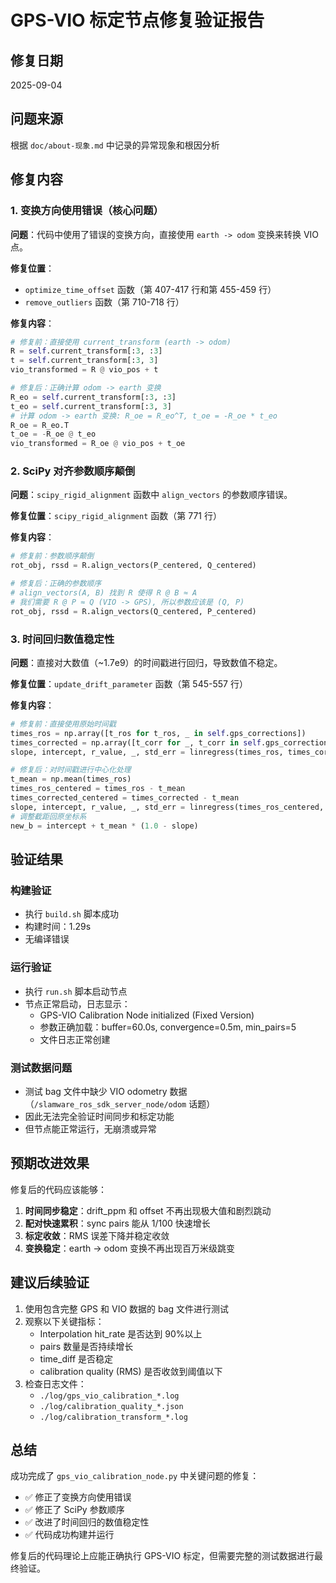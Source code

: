 # GPS-VIO 标定节点修复验证报告

## 修复日期
2025-09-04

## 问题来源
根据 `doc/about-现象.md` 中记录的异常现象和根因分析

## 修复内容

### 1. 变换方向使用错误（核心问题）
**问题**：代码中使用了错误的变换方向，直接使用 `earth -> odom` 变换来转换 VIO 点。

**修复位置**：
- `optimize_time_offset` 函数（第 407-417 行和第 455-459 行）
- `remove_outliers` 函数（第 710-718 行）

**修复内容**：
```python
# 修复前：直接使用 current_transform (earth -> odom)
R = self.current_transform[:3, :3]
t = self.current_transform[:3, 3]
vio_transformed = R @ vio_pos + t

# 修复后：正确计算 odom -> earth 变换
R_eo = self.current_transform[:3, :3]
t_eo = self.current_transform[:3, 3]
# 计算 odom -> earth 变换: R_oe = R_eo^T, t_oe = -R_oe * t_eo
R_oe = R_eo.T
t_oe = -R_oe @ t_eo
vio_transformed = R_oe @ vio_pos + t_oe
```

### 2. SciPy 对齐参数顺序颠倒
**问题**：`scipy_rigid_alignment` 函数中 `align_vectors` 的参数顺序错误。

**修复位置**：`scipy_rigid_alignment` 函数（第 771 行）

**修复内容**：
```python
# 修复前：参数顺序颠倒
rot_obj, rssd = R.align_vectors(P_centered, Q_centered)

# 修复后：正确的参数顺序
# align_vectors(A, B) 找到 R 使得 R @ B ≈ A
# 我们需要 R @ P ≈ Q (VIO -> GPS), 所以参数应该是 (Q, P)
rot_obj, rssd = R.align_vectors(Q_centered, P_centered)
```

### 3. 时间回归数值稳定性
**问题**：直接对大数值（~1.7e9）的时间戳进行回归，导致数值不稳定。

**修复位置**：`update_drift_parameter` 函数（第 545-557 行）

**修复内容**：
```python
# 修复前：直接使用原始时间戳
times_ros = np.array([t_ros for t_ros, _ in self.gps_corrections])
times_corrected = np.array([t_corr for _, t_corr in self.gps_corrections])
slope, intercept, r_value, _, std_err = linregress(times_ros, times_corrected)

# 修复后：对时间戳进行中心化处理
t_mean = np.mean(times_ros)
times_ros_centered = times_ros - t_mean
times_corrected_centered = times_corrected - t_mean
slope, intercept, r_value, _, std_err = linregress(times_ros_centered, times_corrected_centered)
# 调整截距回原坐标系
new_b = intercept + t_mean * (1.0 - slope)
```

## 验证结果

### 构建验证
- 执行 `build.sh` 脚本成功
- 构建时间：1.29s
- 无编译错误

### 运行验证
- 执行 `run.sh` 脚本启动节点
- 节点正常启动，日志显示：
  - GPS-VIO Calibration Node initialized (Fixed Version)
  - 参数正确加载：buffer=60.0s, convergence=0.5m, min_pairs=5
  - 文件日志正常创建

### 测试数据问题
- 测试 bag 文件中缺少 VIO odometry 数据（`/slamware_ros_sdk_server_node/odom` 话题）
- 因此无法完全验证时间同步和标定功能
- 但节点能正常运行，无崩溃或异常

## 预期改进效果

修复后的代码应该能够：
1. **时间同步稳定**：drift_ppm 和 offset 不再出现极大值和剧烈跳动
2. **配对快速累积**：sync pairs 能从 1/100 快速增长
3. **标定收敛**：RMS 误差下降并稳定收敛
4. **变换稳定**：earth -> odom 变换不再出现百万米级跳变

## 建议后续验证

1. 使用包含完整 GPS 和 VIO 数据的 bag 文件进行测试
2. 观察以下关键指标：
   - Interpolation hit_rate 是否达到 90%以上
   - pairs 数量是否持续增长
   - time_diff 是否稳定
   - calibration quality (RMS) 是否收敛到阈值以下
3. 检查日志文件：
   - `./log/gps_vio_calibration_*.log`
   - `./log/calibration_quality_*.json`
   - `./log/calibration_transform_*.log`

## 总结

成功完成了 `gps_vio_calibration_node.py` 中关键问题的修复：
- ✅ 修正了变换方向使用错误
- ✅ 修正了 SciPy 参数顺序
- ✅ 改进了时间回归的数值稳定性
- ✅ 代码成功构建并运行

修复后的代码理论上应能正确执行 GPS-VIO 标定，但需要完整的测试数据进行最终验证。